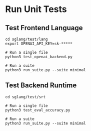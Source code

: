 # Run Unit Tests

## Test Frontend Language
```
cd sglang/test/lang
export OPENAI_API_KEY=sk-*****

# Run a single file
python3 test_openai_backend.py

# Run a suite
python3 run_suite.py --suite minimal
```

## Test Backend Runtime
```
cd sglang/test/srt

# Run a single file
python3 test_eval_accuracy.py

# Run a suite
python3 run_suite.py --suite minimal
```


